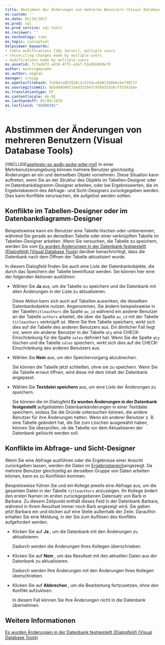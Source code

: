 ```yaml
---
title: Abstimmen der Änderungen von mehreren Benutzern (Visual Database Tools) | Microsoft-Dokumentation
ms.custom: ''
ms.date: 01/19/2017
ms.prod: sql
ms.prod_service: sql-tools
ms.reviewer: ''
ms.technology: ssms
ms.topic: conceptual
helpviewer_keywords:
- table modifications [SQL Server], multiple users
- reconciling changes made by multiple users
- modifications made by multiple users
ms.assetid: fc7ed4f2-ad3d-47fc-a3ef-51e5bb069ef0
author: markingmyname
ms.author: maghan
manager: craigg
ms.openlocfilehash: fa50a1a057828c1c215dcebd812b8bbc6e790f37
ms.sourcegitcommit: bb5484b08f2aed3319a7c9f6b32d26cff5591dae
ms.translationtype: HT
ms.contentlocale: de-DE
ms.lasthandoff: 05/06/2019
ms.locfileid: "65098201"
---
```

# <a name="reconcile-changes-made-by-multiple-users-visual-database-tools"></a>Abstimmen der Änderungen von mehreren Benutzern (Visual Database Tools)
[!INCLUDE[appliesto-ss-asdb-asdw-pdw-md](../../includes/appliesto-ss-asdb-asdw-pdw-md.md)]
In einer Mehrbenutzerumgebung können mehrere Benutzer gleichzeitig Änderungen an ein und demselben Objekt vornehmen. Diese Situation kann auftreten, wenn Sie an der Struktur des Objekts im Tabellen-Designer oder im Datenbankdiagramm-Designer arbeiten, oder bei Ergebniswerten, die im Ergebnisbereich des Abfrage- und Sicht-Designers zurückgegeben werden. Dies kann Konflikte verursachen, die aufgelöst werden sollten.  
  
## <a name="conflicts-in-the-table-or-database-diagram-designers"></a>Konflikte im Tabellen-Designer oder im Datenbankdiagramm-Designer  
Beispielsweise kann ein Benutzer eine Tabelle löschen oder umbenennen, während Sie gerade an derselben Tabelle oder einer verknüpften Tabelle im Tabellen-Designer arbeiten. Wenn Sie versuchen, die Tabelle zu speichern, werden Sie vom [Es wurden Änderungen in der Datenbank festgestellt (Dialogfeld) &#40;Visual Database Tools&#41;](../../ssms/visual-db-tools/database-changes-detected-dialog-box-visual-database-tools.md) darüber benachrichtigt, dass die Datenbank nach dem Öffnen der Tabelle aktualisiert wurde.  
  
In diesem Dialogfeld finden Sie auch eine Liste der Datenbankobjekte, die durch das Speichern der Tabelle beeinflusst werden. Sie können hier eine der folgenden Aktionen ausführen:  
  
-   Wählen Sie **Ja** aus, um die Tabelle zu speichern und die Datenbank mit allen Änderungen in der Liste zu aktualisieren.  
  
    Diese Aktion kann sich auch auf Tabellen auswirken, die dieselben Datenbankobjekte nutzen. Angenommen, Sie ändern beispielsweise in der Tabelle`titleauthors` die Spalte `au_id` während ein anderer Benutzer an der Tabelle `authors` arbeitet, die über die Spalte `au_id` mit der Tabelle `titleauthors` verknüpft ist. Wenn Sie Ihre Tabelle speichern, wirkt sich dies auf die Tabelle des anderen Benutzers aus. Ein ähnlicher Fall liegt vor, wenn ein anderer Benutzer in der Tabelle `qty` eine CHECK-Einschränkung für die Spalte `sales` definiert hat. Wenn Sie die Spalte `qty` löschen und die Tabelle `sales` speichern, wirkt sich dies auf die CHECK-Einschränkung des anderen Benutzers aus.  
  
-   Wählen Sie **Nein** aus, um den Speichervorgang abzubrechen.  
  
    Sie können die Tabelle jetzt schließen, ohne sie zu speichern. Wenn Sie die Tabelle erneut öffnen, wird diese mit dem Inhalt der Datenbank angepasst.  
  
-   Wählen Sie **Textdatei speichern** aus, um eine Liste der Änderungen zu speichern.  
  
    Sie können die im Dialogfeld **Es wurden Änderungen in der Datenbank festgestellt** aufgelisteten Datenbankänderungen in einer Textdatei speichern, sodass Sie die Gründe untersuchen können, die andere Benutzer für ihre Änderungen hatten. Wenn ein anderer Benutzer z. B. eine Tabelle geändert hat, die Sie zum Löschen ausgewählt haben, können Sie überprüfen, ob die Tabelle vor dem Aktualisieren der Datenbank gelöscht werden soll.  
  
## <a name="conflicts-in-the-query-and-view-designer"></a>Konflikte im Abfrage- und Sicht-Designer  
Wenn Sie eine Abfrage ausführen oder die Ergebnisse einer Ansicht zurückgeben lassen, werden die Daten im [Ergebnisbereich](../../ssms/visual-db-tools/results-pane-visual-database-tools.md)angezeigt. Da mehrere Benutzer gleichzeitig an derselben Gruppe von Daten arbeiten können, kann es zu Konflikten kommen.  
  
Beispielsweise führen Sie und ein Kollege jeweils eine Abfrage aus, um die gesamten Daten in der Tabelle `titleauthors` anzuzeigen. Ihr Kollege ändert den ersten Namen im ersten zurückgegebenen Datensatz von Barb in Barbara. Zu diesem Zeitpunkt enthält dieses Feld in der Datenbank Barbara, während in Ihrem Resultset immer noch Barb angezeigt wird. Sie geben jetzt Barbara ein und klicken auf eine Stelle außerhalb der Zeile. Daraufhin erhalten Sie eine Meldung, in der Sie zum Auflösen des Konflikts aufgefordert werden.  
  
-   Klicken Sie auf **Ja** , um die Datenbank mit den Änderungen zu aktualisieren.  
  
    Dadurch werden die Änderungen Ihres Kollegen überschrieben.  
  
-   Klicken Sie auf **Nein** , um das Resultset mit den aktuellen Daten aus der Datenbank zu aktualisieren.  
  
    Dadurch werden Ihre Änderungen mit den Änderungen Ihres Kollegen überschrieben.  
  
-   Klicken Sie auf **Abbrechen** , um die Bearbeitung fortzusetzen, ohne den Konflikt aufzulösen.  
  
    In diesem Fall können Sie Ihre Änderungen nicht in die Datenbank übernehmen.  
  
## <a name="see-also"></a>Weitere Informationen  
[Es wurden Änderungen in der Datenbank festgestellt (Dialogfeld) &#40;Visual Database Tools&#41;](../../ssms/visual-db-tools/database-changes-detected-dialog-box-visual-database-tools.md)  
  

